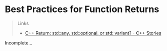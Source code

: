 # Best Practices for Function Returns

> Links
> 
> - [C&#43;&#43; Return: std::any, std::optional, or std::variant? - C&#43;&#43; Stories](https://www.cppstories.com/2021/sphero-cpp-return/#result-based-on-stdvariant)

Incomplete...
